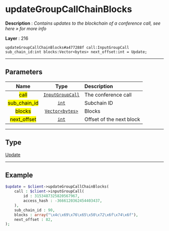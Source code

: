# updateGroupCallChainBlocks

**Description** : *Contains updates to the blockchain of a conference call, see here &raquo; for more info*

**Layer** : 216

```tl
updateGroupCallChainBlocks#a477288f call:InputGroupCall sub_chain_id:int blocks:Vector<bytes> next_offset:int = Update;
```

---

## Parameters

| Name | Type | Description |
| :---: | :---: | :--- |
| <mark>call</mark> | [`InputGroupCall`](type/InputGroupCall) | The conference call |
| <mark>sub_chain_id</mark> | [`int`](type/int) | Subchain ID |
| <mark>blocks</mark> | [`Vector<bytes>`](type/bytes) | Blocks |
| <mark>next_offset</mark> | [`int`](type/int) | Offset of the next block |

---

## Type

[Update](type/Update)

---

## Example

```php
$update = $client->updateGroupCallChainBlocks(
	call : $client->inputGroupCall(
		id : 3153487325820567967,
		access_hash : -3666120362454403437,
	),
	sub_chain_id : 90,
	blocks : array("\x4c\x69\x76\x65\x50\x72\x6f\x74\x6f"),
	next_offset : 82,
);
```